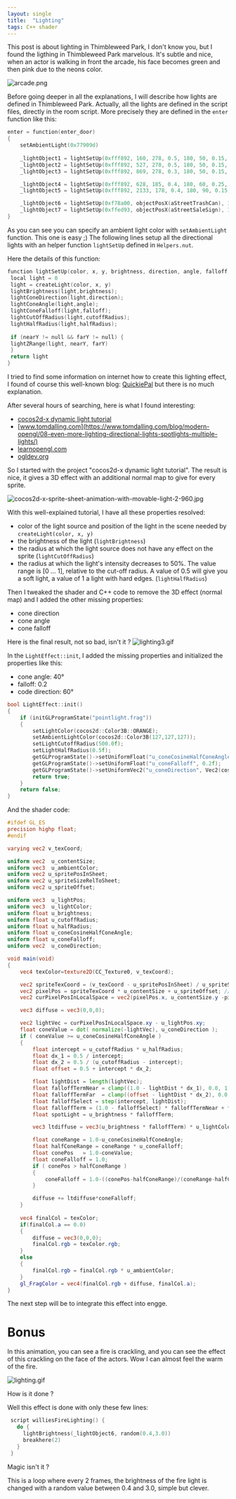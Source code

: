 ```yaml
---
layout: single
title:  "Lighting"
tags: C++ shader
---
```


This post is about lighting in Thimbleweed Park, I don't know you, but I found the ligthing in Thimbleweed Park marvelous. It's subtle and nice, when an actor is walking in front the arcade, his face becomes green and then pink due to the neons color. 

<!--more-->

![arcade.png](/assets/images/arcade.png)

Before going deeper in all the explanations, I will describe how lights are defined in Thimbleweed Park.
Actually, all the lights are defined in the script files, directly in the room script.
More precisely they are defined in the `enter` function like this:
```c
enter = function(enter_door)
{
    setAmbientLight(0x77909d)	
    
    _lightObject1 = lightSetUp(0xfff892, 160, 278, 0.5, 180, 50, 0.15, 250, 0.75, 0, 97)	
    _lightObject2 = lightSetUp(0xfff892, 527, 278, 0.5, 180, 50, 0.15, 250, 0.75, 0, 97)
    _lightObject3 = lightSetUp(0xfff892, 869, 278, 0.3, 180, 50, 0.15, 250, 0.75, 0, 97)

    _lightObject4 = lightSetUp(0xfff892, 628, 185, 0.4, 180, 60, 0.25, 250, 0.65, 93, 100)	
    _lightObject5 = lightSetUp(0xfff892, 2133, 178, 0.4, 180, 90, 0.15, 250, 0.25, 0, 118)	

    _lightObject6 = lightSetUp(0xf78a00, objectPosX(aStreetTrashCan), 114, 0, 0, 270, 0.15, 80, 0.25, 76, 96)	
    _lightObject7 = lightSetUp(0xffed93, objectPosX(aStreetSaleSign), 114, 0.6, 0, 270, 0.15, 80, 0.25, 68, 97)
}
```

As you can see you can specify an ambient light color with `setAmbientLight` function.
This one is easy ;)
The following lines setup all the directional lights with an helper function `lightSetUp` defined in `Helpers.nut`. 

Here the details of this function:
```c
function lightSetUp(color, x, y, brightness, direction, angle, falloff, cutoffRadius, halfRadius, nearY = null, farY = null) {
 local light = 0
 light = createLight(color, x, y)		
 lightBrightness(light,brightness);		
 lightConeDirection(light,direction);	
 lightConeAngle(light,angle);			
 lightConeFalloff(light,falloff);		
 lightCutOffRadius(light,cutoffRadius);	
 lightHalfRadius(light,halfRadius);		
 
 if (nearY != null && farY != null) {
 lightZRange(light, nearY, farY)
 }
 return light
}
```

I tried to find some information on internet how to create this lighting effect, I found of course this well-known blog: [QuickiePal](https://blog.thimbleweedpark.com/quickiepal.html) but there is no much explanation.

After several hours of searching, here is what I found interesting:
- [cocos2d-x dynamic light tutorial](https://www.codeandweb.com/blog/2015/05/12/lighting-demo-cocos2d-x)
- [www.tomdalling.com](https://www.tomdalling.com/blog/modern-opengl/08-even-more-lighting-directional-lights-spotlights-multiple-lights/)
- [learnopengl.com](https://learnopengl.com/Lighting/Light-casters)
- [ogldev.org](http://ogldev.org/www/tutorial21/tutorial21.html)

So I started with the project "cocos2d-x dynamic light tutorial".
The result is nice, it gives a 3D effect with an additional normal map to give for every sprite.

![cocos2d-x-sprite-sheet-animation-with-movable-light-2-960.jpg](https://www.codeandweb.com/o/blog/2015/05/12/lighting-demo-cocos2d-x/cocos2d-x-sprite-sheet-animation-with-movable-light-2-960.jpg)

With this well-explained tutorial, I have all these properties resolved:
- color of the light source and position of the light in the scene needed by `createLight(color, x, y)`
- the brightness of the light (`lightBrightness`)
- the radius at which the light source does not have any effect on the sprite (`lightCutOffRadius`)
- the radius at which the light's intensity decreases to 50%. The value range is [0 … 1], relative to the cut-off radius. A value of 0.5 will give you a soft light, a value of 1 a light with hard edges. (`lightHalfRadius`)

Then I tweaked the shader and C++ code to remove the 3D effect (normal map) and I added the other missing properties:
- cone direction
- cone angle
- cone falloff

Here is the final result, not so bad, isn't it ?
![lighting3.gif](/assets/images/lighting3.gif)

In the `LightEffect::init`, I added the missing properties and initialized the properties like this:
- cone angle: 40°
- falloff: 0.2
- code direction: 60°

```c++
bool LightEffect::init()
{
    if (initGLProgramState("pointlight.frag"))
    {
        setLightColor(cocos2d::Color3B::ORANGE);
        setAmbientLightColor(cocos2d::Color3B(127,127,127));
        setLightCutoffRadius(500.0f);
        setLightHalfRadius(0.5f);
        getGLProgramState()->setUniformFloat("u_coneCosineHalfConeAngle", cosf((M_PI/180.f) *(40.f / 2.f)));
        getGLProgramState()->setUniformFloat("u_coneFalloff", 0.2f);
        getGLProgramState()->setUniformVec2("u_coneDirection", Vec2(cosf((M_PI/180.f)*60),sinf((M_PI/180.f)*60)));
        return true;
    }
    return false;
}
```

And the shader code:
```glsl
#ifdef GL_ES
precision highp float;
#endif

varying vec2 v_texCoord;

uniform vec2  u_contentSize;
uniform vec3  u_ambientColor;
uniform vec2 u_spritePosInSheet;
uniform vec2 u_spriteSizeRelToSheet;
uniform vec2 u_spriteOffset;

uniform vec3  u_lightPos;
uniform vec3  u_lightColor;
uniform float u_brightness;
uniform float u_cutoffRadius;
uniform float u_halfRadius;
uniform float u_coneCosineHalfConeAngle;
uniform float u_coneFalloff;
uniform vec2  u_coneDirection;

void main(void)
{
    vec4 texColor=texture2D(CC_Texture0, v_texCoord);

    vec2 spriteTexCoord = (v_texCoord - u_spritePosInSheet) / u_spriteSizeRelToSheet; // [0..1]
    vec2 pixelPos = spriteTexCoord * u_contentSize + u_spriteOffset; // [0..origSize]
    vec2 curPixelPosInLocalSpace = vec2(pixelPos.x, u_contentSize.y -pixelPos.y);

    vec3 diffuse = vec3(0,0,0);

    vec2 lightVec = curPixelPosInLocalSpace.xy - u_lightPos.xy;
    float coneValue = dot( normalize(-lightVec), u_coneDirection );
    if ( coneValue >= u_coneCosineHalfConeAngle )
    {
        float intercept = u_cutoffRadius * u_halfRadius;
        float dx_1 = 0.5 / intercept;
        float dx_2 = 0.5 / (u_cutoffRadius - intercept);
        float offset = 0.5 + intercept * dx_2;

        float lightDist = length(lightVec);
        float falloffTermNear = clamp((1.0 - lightDist * dx_1), 0.0, 1.0);
        float falloffTermFar  = clamp((offset - lightDist * dx_2), 0.0, 1.0);
        float falloffSelect = step(intercept, lightDist);
        float falloffTerm = (1.0 - falloffSelect) * falloffTermNear + falloffSelect * falloffTermFar;
        float spotLight = u_brightness * falloffTerm;

        vec3 ltdiffuse = vec3(u_brightness * falloffTerm) * u_lightColor;

        float coneRange = 1.0-u_coneCosineHalfConeAngle;
        float halfConeRange = coneRange * u_coneFalloff;
        float conePos   = 1.0-coneValue;
        float coneFalloff = 1.0;
        if ( conePos > halfConeRange )
        {
            coneFalloff = 1.0-((conePos-halfConeRange)/(coneRange-halfConeRange));
        }

        diffuse += ltdiffuse*coneFalloff;
    }
    
    vec4 finalCol = texColor;
    if(finalCol.a == 0.0)
    {
        diffuse = vec3(0,0,0);
        finalCol.rgb = texColor.rgb;
    }
    else
    {
        finalCol.rgb = finalCol.rgb * u_ambientColor;
    }
    gl_FragColor = vec4(finalCol.rgb + diffuse, finalCol.a);
}
```

The next step will be to integrate this effect into engge.

# Bonus

In this animation, you can see a fire is crackling, and you can see the effect of this crackling on the face of the actors. Wow I can almost feel the warm of the fire.

![lighting.gif](/assets/images/lighting.gif)

How is it done ?

Well this effect is done with only these few lines:
```c
 script williesFireLighting() {
   do {
     lightBrightness(_lightObject6, random(0.4,3.0))
     breakhere(2)
   }
 }
```

Magic isn't it ?

This is a loop where every 2 frames, the brightness of the fire light is changed with a random value between 0.4 and 3.0, simple but clever.
